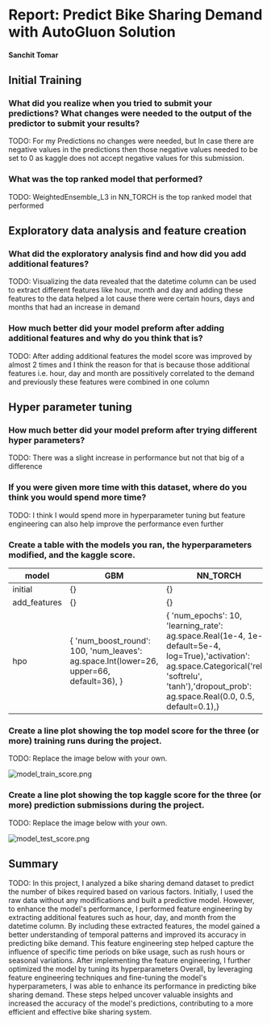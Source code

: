 # Report: Predict Bike Sharing Demand with AutoGluon Solution
#### Sanchit Tomar

## Initial Training
### What did you realize when you tried to submit your predictions? What changes were needed to the output of the predictor to submit your results?
TODO: For my Predictions no changes were needed, but In case there are negative values in the predictions then those negative values needed to be set to 0 as kaggle does not accept negative values for this submission.

### What was the top ranked model that performed?
TODO: WeightedEnsemble_L3 in NN_TORCH is the top ranked model that performed

## Exploratory data analysis and feature creation
### What did the exploratory analysis find and how did you add additional features?
TODO: Visualizing the data revealed that the datetime column can be used to extract different features like hour, month and day and adding these features to the data helped a lot cause there were certain hours, days and months that had an increase in demand

### How much better did your model preform after adding additional features and why do you think that is?
TODO: After adding additional features the model score was improved by almost 2 times and I think the reason for that is because those additional features i.e. hour, day and month are possitively correlated to the demand and previously these features were combined in one column

## Hyper parameter tuning
### How much better did your model preform after trying different hyper parameters?
TODO: There was a slight increase in performance but not that big of a difference

### If you were given more time with this dataset, where do you think you would spend more time?
TODO: I think I would spend more in hyperparameter tuning but feature engineering can also help improve the performance even further

### Create a table with the models you ran, the hyperparameters modified, and the kaggle score.
|model|GBM|NN_TORCH|CAT|score|
|--|--|--|--|--|
|initial|{}|{}|{}|1.79507|
|add_features|{}|{}|{}|0.67263|
|hpo|{  'num_boost_round': 100, 'num_leaves': ag.space.Int(lower=26, upper=66, default=36), }|{ 'num_epochs': 10, 'learning_rate': ag.space.Real(1e-4, 1e-2, default=5e-4, log=True),'activation': ag.space.Categorical('relu', 'softrelu', 'tanh'),'dropout_prob': ag.space.Real(0.0, 0.5, default=0.1),}|{'learning_rate': ag.space.Real(1e-4, 1e-2, default=5e-4, log=True),}|0.49255|

### Create a line plot showing the top model score for the three (or more) training runs during the project.

TODO: Replace the image below with your own.

![model_train_score.png](img/model_train_score.png)

### Create a line plot showing the top kaggle score for the three (or more) prediction submissions during the project.

TODO: Replace the image below with your own.

![model_test_score.png](img/model_test_score.png)

## Summary
TODO: In this project, I analyzed a bike sharing demand dataset to predict the number of bikes required based on various factors. Initially, I used the raw data without any modifications and built a predictive model. However, to enhance the model's performance, I performed feature engineering by extracting additional features such as hour, day, and month from the datetime column.
By including these extracted features, the model gained a better understanding of temporal patterns and improved its accuracy in predicting bike demand. This feature engineering step helped capture the influence of specific time periods on bike usage, such as rush hours or seasonal variations.
After implementing the feature engineering, I further optimized the model by tuning its hyperparameters
Overall, by leveraging feature engineering techniques and fine-tuning the model's hyperparameters, I was able to enhance its performance in predicting bike sharing demand. These steps helped uncover valuable insights and increased the accuracy of the model's predictions, contributing to a more efficient and effective bike sharing system.
